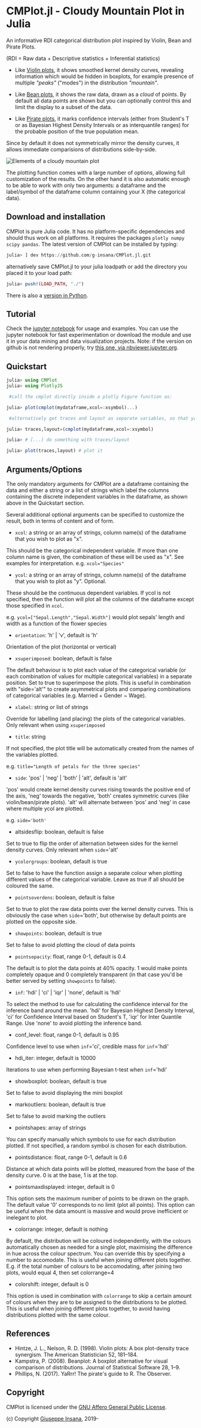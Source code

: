 # CMPlot.jl - Cloudy Mountain Plot in Julia

An informative RDI categorical distribution plot inspired by Violin, Bean and Pirate Plots.

(RDI = Raw data + Descriptive statistics + Inferential statistics)

* Like [Violin plots](https://en.wikipedia.org/wiki/Violin_plot), it shows smoothed kernel density curves, revealing information which would be hidden in boxplots, for example presence of multiple *"peaks"* ("modes") in the distribution *"mountain"*.

* Like [Bean plots](https://www.jstatsoft.org/article/view/v028c01), it shows the raw data, drawn as a *cloud* of points. By default all data points are shown but you can optionally control this and limit the display to a subset of the data.

* Like [Pirate plots](https://github.com/ndphillips/yarrr), it marks confidence intervals (either from Student's T or as Bayesian Highest Density Intervals or as interquantile ranges) for the probable position of the true population mean.

Since by default it does not symmetrically mirror the density curves, it allows immediate comparisions of distributions side-by-side.

![Elements of a cloudy mountain plot](img/cloudy_mountain_plot_elements.png)

The plotting function comes with a large number of options, allowing full customization of the results. On the other hand it is also automatic enough to be able to work with only two arguments: a dataframe and the label/symbol of the dataframe column containing your X (the categorical data).

## Download and installation

CMPlot is pure Julia code. It has no platform-specific dependencies and should thus work on all platforms. It requires the packages `plotly numpy scipy pandas`. The latest version of CMPlot can be installed by typing:

``` julia
julia> ] dev https://github.com/g-insana/CMPlot.jl.git
```

alternatively save CMPlot.jl to your julia loadpath or add the directory you placed it to your load path:
``` julia
julia> push!(LOAD_PATH, "./")
```

There is also a [version in Python](https://github.com/g-insana/cmplot.py/).

## Tutorial

Check the [jupyter notebook](cmplot_julia_with_examples.ipynb) for usage and examples. You can use the jupyter notebook for fast experimentation or download the module and use it in your data mining and data visualization projects.
Note: if the version on github is not rendering properly, try [this one, via nbviewer.jupyter.org](https://nbviewer.jupyter.org/github/g-insana/CMPlot.jl/blob/master/cmplot_julia_with_examples.ipynb).

## Quickstart

``` julia
julia> using CMPlot
julia> using PlotlyJS

 #call the cmplot directly inside a plotly Figure function as:

julia> plot(cmplot(mydataframe,xcol=:xsymbol)...)

 #alternatively get traces and layout as separate variables, so that you can modify them or combine with others before passing them to Figure() function:

julia> traces,layout=(cmplot(mydataframe,xcol=:xsymbol)

julia> # [...] do something with traces/layout

julia> plot(traces,layout) # plot it
```

## Arguments/Options

The only mandatory arguments for CMPlot are a dataframe containing the data and either a string or a list of strings which label the columns containing the discrete independent variables in the dataframe, as shown above in the Quickstart section.

Several additional optional arguments can be specified to customize the result, both in terms of content and of form.

* `xcol`: a string or an array of strings, column name(s) of the dataframe that you wish to plot as "x".

This should be the categorical independent variable. If more than one column name is given, the combination of these will be used as "x". See examples for interpretation.
e.g. `xcol="Species"`

* `ycol`: a string or an array of strings, column name(s) of the dataframe that you wish to plot as "y". Optional.

These should be the continuous dependent variables. If ycol is not specified, then the function will plot all the columns of the dataframe except those specified in `xcol`.

e.g. `ycol=["Sepal.Length","Sepal.Width"]` would plot sepals' length and width as a function of the flower species

* `orientation`: 'h' | 'v', default is 'h'

Orientation of the plot (horizontal or vertical)

* `xsuperimposed`: boolean, default is false

The default behaviour is to plot each value of the categorical variable (or each combination of values for multiple categorical variables) in a separate position. Set to true to superimpose the plots. This is useful in combination with "side='alt'" to create asymmetrical plots and comparing combinations of categorical variables (e.g. Married + Gender ~ Wage).

* `xlabel`: string or list of strings

Override for labelling (and placing) the plots of the categorical variables. Only relevant when using `xsuperimposed`

* `title`: string

If not specified, the plot title will be automatically created from the names of the variables plotted.

e.g. `title="Length of petals for the three species"`

* `side`: 'pos' | 'neg' | 'both' | 'alt', default is 'alt'

'pos' would create kernel density curves rising towards the positive end of the axis, 'neg' towards the negative, 'both' creates symmetric curves (like violin/bean/pirate plots). 'alt' will alternate between 'pos' and 'neg' in case where multiple ycol are plotted.

e.g. `side='both'`

* altsidesflip: boolean, default is false

Set to true to flip the order of alternation between sides for the kernel density curves. Only relevant when `side`='alt'

* `ycolorgroups`: boolean, default is true

Set to false to have the function assign a separate colour when plotting different values of the categorical variable. Leave as true if all should be coloured the same.

* `pointsoverdens`: boolean, default is false

Set to true to plot the raw data points over the kernel density curves. This is obviously the case when `side`='both', but otherwise by default points are plotted on the opposite side.

* `showpoints`: boolean, default is true

Set to false to avoid plotting the cloud of data points

* `pointsopacity`: float, range 0-1, default is 0.4

The default is to plot the data points at 40% opacity. 1 would make points completely opaque and 0 completely transparent (in that case you'd be better served by setting `showpoints` to false).

* `inf`: 'hdi' | 'ci' | 'iqr' | 'none', default is 'hdi'

To select the method to use for calculating the confidence interval for the inference band around the mean. 'hdi' for Bayesian Highest Density Interval, 'ci' for Confidence Interval based on Student's T, 'iqr' for Inter Quantile Range. Use 'none' to avoid plotting the inference band.

* conf_level: float, range 0-1, default is 0.95

Confidence level to use when `inf`='ci', credible mass for `inf`='hdi'

* hdi_iter: integer, default is 10000

Iterations to use when performing Bayesian t-test when `inf`='hdi'

* showboxplot: boolean, default is true

Set to false to avoid displaying the mini boxplot

* markoutliers: boolean, default is true

Set to false to avoid marking the outliers

* pointshapes: array of strings

You can specify manually which symbols to use for each distribution plotted. If not specified, a random symbol is chosen for each distribution.

* pointsdistance: float, range 0-1, default is 0.6

Distance at which data points will be plotted, measured from the base of the density curve. 0 is at the base, 1 is at the top.

* pointsmaxdisplayed: integer, default is 0

This option sets the maximum number of points to be drawn on the graph. The default value '0' corresponds to no limit (plot all points). This option can be useful when the data amount is massive and would prove inefficient or inelegant to plot.

* colorrange: integer, default is nothing

By default, the distribution will be coloured independently, with the colours automatically chosen as needed for a single plot, maximising the difference in hue across the colour spectrum. You can override this by specifying a number to accomodate. This is useful when joining different plots together. E.g. if the total number of colours to be accomodating, after joining two plots, would equal 4, then set colorrange=4

* colorshift: integer, default is 0

This option is used in combination with `colorrange` to skip a certain amount of colours when they are to be assigned to the distributions to be plotted. This is useful when joining different plots together, to avoid having distributions plotted with the same colour.

## References

* Hintze, J. L., Nelson, R. D. (1998). Violin plots: A box plot-density trace synergism. The American Statistician 52, 181–184.
* Kampstra, P. (2008). Beanplot: A boxplot alternative for visual comparison of distributions. Journal of Statistical Software 28, 1–9.
* Phillips, N. (2017). YaRrr! The pirate's guide to R. The Observer.

## Copyright

CMPlot is licensed under the [GNU Affero General Public License](https://choosealicense.com/licenses/agpl-3.0/).

(c) Copyright [Giuseppe Insana](http://insana.net), 2019-
